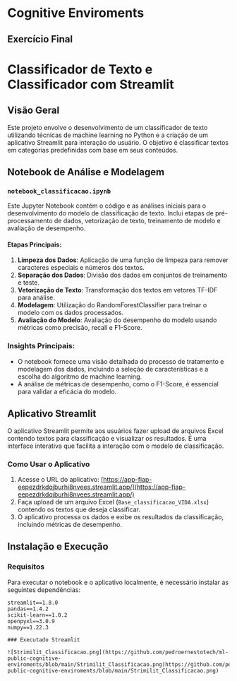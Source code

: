 # Cognitive Enviroments
 
## Exercício Final

# Classificador de Texto e Classificador com Streamlit

## Visão Geral

Este projeto envolve o desenvolvimento de um classificador de texto utilizando técnicas de machine learning no Python e a criação de um aplicativo Streamlit para interação do usuário. O objetivo é classificar textos em categorias predefinidas com base em seus conteúdos.

## Notebook de Análise e Modelagem

### `notebook_classificacao.ipynb`

Este Jupyter Notebook contém o código e as análises iniciais para o desenvolvimento do modelo de classificação de texto. Inclui etapas de pré-processamento de dados, vetorização de texto, treinamento de modelo e avaliação de desempenho.

#### Etapas Principais:

1. **Limpeza dos Dados**: Aplicação de uma função de limpeza para remover caracteres especiais e números dos textos.
2. **Separação dos Dados**: Divisão dos dados em conjuntos de treinamento e teste.
3. **Vetorização de Texto**: Transformação dos textos em vetores TF-IDF para análise.
4. **Modelagem**: Utilização do RandomForestClassifier para treinar o modelo com os dados processados.
5. **Avaliação do Modelo**: Avaliação do desempenho do modelo usando métricas como precisão, recall e F1-Score.

### Insights Principais:

- O notebook fornece uma visão detalhada do processo de tratamento e modelagem dos dados, incluindo a seleção de características e a escolha do algoritmo de machine learning.
- A análise de métricas de desempenho, como o F1-Score, é essencial para validar a eficácia do modelo.

## Aplicativo Streamlit

O aplicativo Streamlit permite aos usuários fazer upload de arquivos Excel contendo textos para classificação e visualizar os resultados. É uma interface interativa que facilita a interação com o modelo de classificação.

### Como Usar o Aplicativo

1. Acesse o URL do aplicativo: [https://app-fiap-eepezdrkdqjburhi8nvees.streamlit.app/](https://app-fiap-eepezdrkdqjburhi8nvees.streamlit.app/)
2. Faça upload de um arquivo Excel (`Base_classificacao_VIDA.xlsx`) contendo os textos que deseja classificar.
3. O aplicativo processa os dados e exibe os resultados da classificação, incluindo métricas de desempenho.

## Instalação e Execução

### Requisitos

Para executar o notebook e o aplicativo localmente, é necessário instalar as seguintes dependências:

```plaintext
streamlit==1.8.0
pandas==1.4.2
scikit-learn==1.0.2
openpyxl==3.0.9
numpy==1.22.3

### Executado Streamlit

![Strimilit_Classificacao.png](https://github.com/pedroernestotech/ml-public-cognitive-enviroments/blob/main/Strimilit_Classificacao.png)https://github.com/pedroernestotech/ml-public-cognitive-enviroments/blob/main/Strimilit_Classificacao.png)
